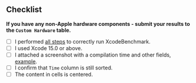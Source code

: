 ## Checklist

**If you have any non-Apple hardware components - submit your results to the `Custom Hardware` table.**

* [ ] I performed [all steps](https://github.com/devMEremenko/XcodeBenchmark#before-each-test) to correctly run XcodeBenchmark.
* [ ] I used Xcode 15.0 or above.
* [ ] I attached a screenshot with a compilation time and other fields, [example](img/contribution-example.png).
* [ ] I confirm that `Time` column is still sorted.
* [ ] The content in cells is centered.